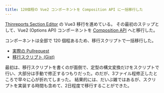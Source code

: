 ```yaml
---
title: 120個程の Vue2 コンポーネントを Composition API に一括移行した
---
```


[Thinreports Section Editor](https://github.com/thinreports/thinreports-section-editor) の Vue3 移行を進めている。
その最初のステップとして、Vue2 (Options API) コンポーネントを [Composition API](https://github.com/vuejs/composition-api) へと移行した。

コンポーネントは全部で 120 個程あるため、移行スクリプトで一括移行した。

- [実際の Pullrequest](https://github.com/thinreports/thinreports-section-editor/pull/22)
- [移行スクリプト (Gist)](https://gist.github.com/hidakatsuya/f1faf5753b6eddf9cf4bc4dae276f181)

最初は、移行スクリプトを書くのが面倒で、定型の構文変換だけをスクリプトで行い、大部分は手動で修正するつもりだった。のだが、3ファイル程修正したところで早々に心が折れてしまった。
結果的には、だいぶ雑ではあるが、スクリプトを実装する時間も含めて、2日程度で移行することができた。
